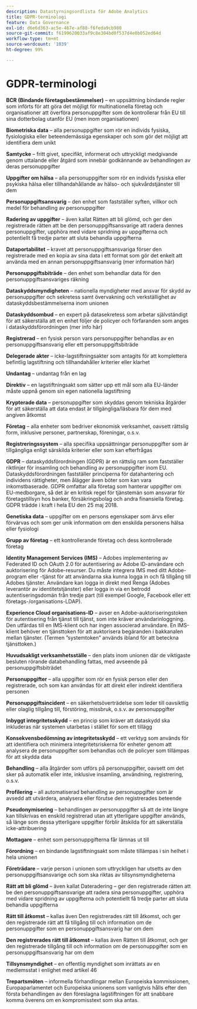 ```yaml
---
description: Datastyrningsordlista för Adobe Analytics
title: GDPR-terminologi
feature: Data Governance
exl-id: d6e6d363-ac5e-467e-af88-f6feda9cb980
source-git-commit: f6199620033af9c8e304bd0f537d4e0b052ed64d
workflow-type: tm+mt
source-wordcount: '1039'
ht-degree: 99%

---
```


# GDPR-terminologi

**BCR (Bindande företagsbestämmelser)** – en uppsättning bindande regler som införts för att göra det möjligt för multinationella företag och organisationer att överföra personuppgifter som de kontrollerar från EU till sina dotterbolag utanför EU (men inom organisationen)

**Biometriska data** – alla personuppgifter som rör en individs fysiska, fysiologiska eller beteendemässiga egenskaper och som gör det möjligt att identifiera dem unikt

**Samtycke** – fritt givet, specifikt, informerat och uttryckligt medgivande genom uttalande eller åtgärd som innebär godkännande av behandlingen av deras personuppgifter

**Uppgifter om hälsa** – alla personuppgifter som rör en individs fysiska eller psykiska hälsa eller tillhandahållande av hälso- och sjukvårdstjänster till dem

**Personuppgiftsansvarig** – den enhet som fastställer syften, villkor och medel för behandling av personuppgifter

**Radering av uppgifter** – även kallat Rätten att bli glömd, och ger den registrerade rätten att be den personuppgiftsansvarige att radera dennes personuppgifter, upphöra med vidare spridning av uppgifterna och potentiellt få tredje parter att sluta behandla uppgifterna

**Dataportabilitet** – kravet att personuppgiftsansvariga förser den registrerade med en kopia av sina data i ett format som gör det enkelt att använda med en annan personuppgiftsansvarig (mer information här)

**Personuppgiftsbiträde** – den enhet som behandlar data för den personuppgiftsansvariges räkning

**Dataskyddsmyndigheten** – nationella myndigheter med ansvar för skydd av personuppgifter och sekretess samt övervakning och verkställighet av dataskyddsbestämmelserna inom unionen

**Dataskyddsombud** – en expert på datasekretess som arbetar självständigt för att säkerställa att en enhet följer de policyer och förfaranden som anges i dataskyddsförordningen (mer info här)

**Registrerad** – en fysisk person vars personuppgifter behandlas av en personuppgiftsansvarig eller ett personuppgiftsbiträde

**Delegerade akter** – icke-lagstiftningsakter som antagits för att komplettera befintlig lagstiftning och tillhandahåller kriterier eller klarhet

**Undantag** – undantag från en lag

**Direktiv** – en lagstiftningsakt som sätter upp ett mål som alla EU-länder måste uppnå genom sin egen nationella lagstiftning

**Krypterade data** – personuppgifter som skyddas genom tekniska åtgärder för att säkerställa att data endast är tillgängliga/läsbara för dem med angiven åtkomst

**Företag** – alla enheter som bedriver ekonomisk verksamhet, oavsett rättslig form, inklusive personer, partnerskap, föreningar, o.s.v.

**Registreringssystem** – alla specifika uppsättningar personuppgifter som är tillgängliga enligt särskilda kriterier eller som kan efterfrågas

**GDPR** – dataskyddsförordningen (GDPR) är en rättslig ram som fastställer riktlinjer för insamling och behandling av personuppgifter inom EU. Dataskyddsförordningen fastställer principerna för datahantering och individens rättigheter, men ålägger även böter som kan vara inkomstbaserade. GDPR omfattar alla företag som hanterar uppgifter om EU-medborgare, så det är en kritisk regel för tjänstemän som ansvarar för företagstillsyn hos banker, försäkringsbolag och andra finansiella företag. GDPR trädde i kraft i hela EU den 25 maj 2018.

**Genetiska data** – uppgifter om en persons egenskaper som ärvs eller förvärvas och som ger unik information om den enskilda personens hälsa eller fysiologi

**Grupp av företag** – ett kontrollerande företag och dess kontrollerade företag

**Identity Management Services (IMS)** – Adobes implementering av Federated ID och OAuth 2.0 för autentisering av Adobe ID-användare och auktorisering för Adobe-resurser. Du måste integrera IMS med ditt Adobe-program eller -tjänst för att användarna ska kunna logga in och få tillgång till Adobes tjänster. Användare kan logga in direkt med Renga (Adobes leverantör av identitetstjänster) eller logga in via en betrodd autentiseringsdomän från tredje part (till exempel Google, Facebook eller ett företags-/organisations-LDAP).

**Experience Cloud organisations-ID** – avser en Adobe-auktoriseringstoken för autentisering från tjänst till tjänst, som inte kräver användarinloggning. Den utfärdas till en IMS-klient och har ingen associerad användare. En IMS-klient behöver en tjänsttoken för att auktorisera begäranden i bakkanalen mellan tjänster. (Termen ”systemtoken” används ibland för att beteckna tjänsttoken.)

**Huvudsakligt verksamhetsställe** – den plats inom unionen där de viktigaste besluten rörande databehandling fattas, med avseende på personuppgiftsbiträdet

**Personuppgifter** – alla uppgifter som rör en fysisk person eller den registrerade, och som kan användas för att direkt eller indirekt identifiera personen

**Personuppgiftsincident** – en säkerhetsöverträdelse som leder till oavsiktlig eller olaglig tillgång till, förstöring, missbruk, o.s.v. av personuppgifter

**Inbyggt integritetsskydd** – en princip som kräver att dataskydd ska inkluderas när systemen utarbetas i stället för som ett tillägg

**Konsekvensbedömning av integritetsskydd** – ett verktyg som används för att identifiera och minimera integritetsriskerna för enheter genom att analysera de personuppgifter som behandlas och de policyer som tillämpas för att skydda data

**Behandling** – alla åtgärder som utförs på personuppgifter, oavsett om det sker på automatik eller inte, inklusive insamling, användning, registrering, o.s.v.

**Profilering** – all automatiserad behandling av personuppgifter som är avsedd att utvärdera, analysera eller förutse den registrerades beteende

**Pseudonymisering** – behandlingen av personuppgifter så att de inte längre kan tillskrivas en enskild registrerad utan att ytterligare uppgifter används, så länge som dessa ytterligare uppgifter förblir åtskilda för att säkerställa icke-attribuering

**Mottagare** – enhet som personuppgifterna får lämnas ut till

**Förordning** – en bindande lagstiftningsakt som måste tillämpas i sin helhet i hela unionen

**Företrädare** – varje person i unionen som uttryckligen har utsetts av den personuppgiftsansvarige och som ska riktas av tillsynsmyndigheterna

**Rätt att bli glömd** – även kallat Dateradering – ger den registrerade rätten att be den personuppgiftsansvarige att radera sina personuppgifter, upphöra med vidare spridning av uppgifterna och potentiellt få tredje parter att sluta behandla uppgifterna

**Rätt till åtkomst** – kallas även Den registrerades rätt till åtkomst, och ger den registrerade rätt att få tillgång till och information om de personuppgifter som en personuppgiftsansvarig har om dem

**Den registrerades rätt till åtkomst** – kallas även Rätten till åtkomst, och ger den registrerade tillgång till och information om de personuppgifter som en personuppgiftsansvarig har om dem

**Tillsynsmyndighet** – en offentlig myndighet som inrättats av en medlemsstat i enlighet med artikel 46

**Trepartsmöten** – informella förhandlingar mellan Europeiska kommissionen, Europaparlamentet och Europeiska unionens som vanligtvis hålls efter den första behandlingen av den föreslagna lagstiftningen för att snabbare komma överens om en kompromisstext som ska antas.
